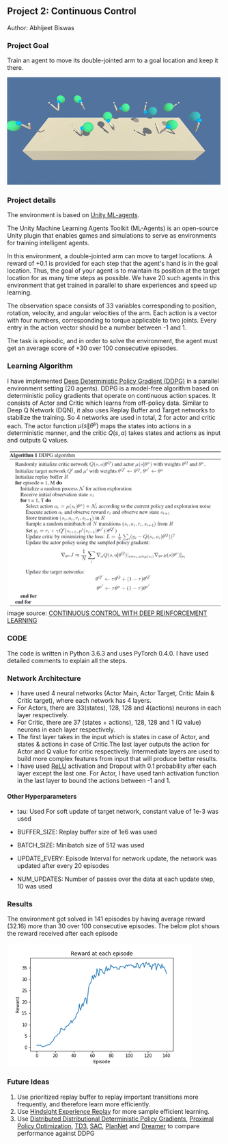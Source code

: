 ## Project 2: Continuous Control

Author: Abhijeet Biswas

### Project Goal

Train an agent to move its double-jointed arm to a goal location and keep it there.

![](/images/reacher.gif)

### Project details

The environment is based on [Unity ML-agents](https://github.com/Unity-Technologies/ml-agents). 

The Unity Machine Learning Agents Toolkit (ML-Agents) is an open-source Unity plugin that enables games and simulations to serve as environments for training intelligent agents. 

In this environment, a double-jointed arm can move to target locations. A reward of +0.1 is provided for each step that the agent's hand is in the goal location. Thus, the goal of your agent is to maintain its position at the target location for as many time steps as possible. We have 20 such agents in this environment that get trained in parallel to share experiences and speed up learning.

The observation space consists of 33 variables corresponding to position, rotation, velocity, and angular velocities of the arm. Each action is a vector with four numbers, corresponding to torque applicable to two joints. Every entry in the action vector should be a number between -1 and 1.

The task is episodic, and in order to solve the environment, the agent must get an average score of +30 over 100 consecutive episodes.


### Learning Algorithm

I have implemented [Deep Deterministic Policy Gradient (DDPG)](https://arxiv.org/abs/1509.02971) in a parallel environment setting (20 agents). 
DDPG is a model-free algorithm based on deterministic policy gradients that operate on continuous action spaces. It consists of Actor and Critic which learns from off-policy data. Similar to Deep Q Network (DQN), it also uses Replay Buffer and Target networks to stabilize the training. So 4 networks are used in total, 2 for actor and critic each. The actor function $\mu(s\|\theta^{\mu})$ maps the states into actions in a deterministic manner, and the critic $Q(s,a)$ takes states and actions as input and outputs Q values. 

![](/images/ddpg_algo.PNG)
image source: [CONTINUOUS CONTROL WITH DEEP REINFORCEMENT LEARNING](https://arxiv.org/abs/1509.02971)


### CODE

The code is written in Python 3.6.3 and uses PyTorch 0.4.0. I have used detailed comments to explain all the steps.

### Network Architecture

- I have used  4  neural networks (Actor Main, Actor Target, Critic Main & Critic target), where each network has 4 layers.
- For Actors, there are 33(states), 128, 128 and 4(actions) neurons in each layer respectively.
- For Critic, there are 37 (states + actions), 128, 128 and 1 (Q value) neurons in each layer respectively.
- The first layer takes in the input which is states in case of Actor, and states & actions in case of Critic.The last layer outputs the action for Actor and Q value for critic respectively. Intermediate layers are used to build more complex features from input that will produce better results.
- I have used [ReLU](https://en.wikipedia.org/wiki/Rectifier_(neural_networks)) activation  and Dropout with 0.1 probability after each layer except the last one. For Actor, I have used tanh activation function in the last layer to bound the actions between -1 and 1.

#### Other Hyperparameters

- tau: Used For soft update of target network, constant value of 1e-3 was used

- BUFFER_SIZE: Replay buffer  size of 1e6 was used

- BATCH_SIZE: Minibatch size of  512  was used

- UPDATE_EVERY: Episode Interval for network update, the network was updated after every 20 episodes     

- NUM_UPDATES: Number of passes over the data at each update step, 10 was used



### Results

The environment got solved in 141 episodes by having average reward (32.16) more than 30 over 100 consecutive episodes. The below plot shows the reward received after each episode

![reward_plot.png](/images/reward_plot.png)

### Future Ideas

1. Use prioritized replay buffer to replay important transitions more frequently, and therefore learn more efficiently.
2. Use [Hindsight Experience Replay](https://arxiv.org/abs/1707.01495) for more sample efficient learning.
2. Use [Distributed Distributional Deterministic Policy Gradients](https://openreview.net/pdf?id=SyZipzbCb), [Proximal Policy Optimization](https://arxiv.org/abs/1707.06347), [TD3](https://arxiv.org/abs/1802.09477), [SAC](https://arxiv.org/abs/1812.05905), [PlanNet](https://ai.googleblog.com/2019/02/introducing-planet-deep-planning.html) and [Dreamer](https://ai.googleblog.com/2020/03/introducing-dreamer-scalable.html) to compare performance against DDPG
